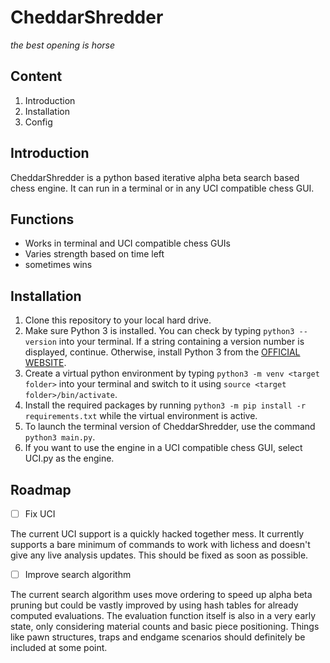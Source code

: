 # CheddarShredder
_the best opening is horse_

## Content
1. Introduction
2. Installation
3. Config

## Introduction
CheddarShredder is a python based iterative alpha beta search based chess engine. It can run in a terminal or in any UCI compatible chess GUI.

## Functions
- Works in terminal and UCI compatible chess GUIs
- Varies strength based on time left
- sometimes wins

## Installation
1. Clone this repository to your local hard drive.
2. Make sure Python 3 is installed. You can check by typing `python3 --version` into your terminal. If a string containing a version number is displayed, continue. Otherwise, install Python 3 from the [OFFICIAL WEBSITE](https://www.python.org/downloads).
3. Create a virtual python environment by typing `python3 -m venv <target folder>` into your terminal and switch to it using `source <target folder>/bin/activate`.
4. Install the required packages by running `python3 -m pip install -r requirements.txt` while the virtual environment is active.
5. To launch the terminal version of CheddarShredder, use the command `python3 main.py`.
6. If you want to use the engine in a UCI compatible chess GUI, select UCI.py as the engine.

## Roadmap
- [ ] Fix UCI

The current UCI support is a quickly hacked together mess. It currently supports a bare minimum of commands to work with lichess and doesn't give any live analysis updates. This should be fixed as soon as possible.
- [ ] Improve search algorithm

The current search algorithm uses move ordering to speed up alpha beta pruning but could be vastly improved by using hash tables for already computed evaluations. The evaluation function itself is also in a very early state, only considering material counts and basic piece positioning. Things like pawn structures, traps and endgame scenarios should definitely be included at some point.
